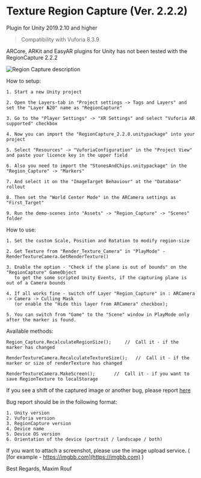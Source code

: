 # Texture Region Capture (Ver. 2.2.2)
Plugin for Unity 2019.2.10 and higher

> Compatibility with Vuforia 8.3.9

ARCore, ARKit and EasyAR plugins for Unity has not been tested with the RegionCapture 2.2.2

![Region Capture description](https://raw.githubusercontent.com/maximrouf/RegionCapture/master/Images/RegionCapture.jpg)

How to setup:

	1. Start a new Unity project

	2. Open the Layers-tab in "Project settings -> Tags and Layers" and set the "Layer №20" name as "RegionCapture" 

	3. Go to the "Player Settings" -> "XR Settings" and select "Vuforia AR supported" checkbox

	4. Now you can import the "RegionCapture_2.2.0.unitypackage" into your project

	5. Select "Resources" -> "VuforiaConfiguration" in the "Project View" and paste your licence key in the upper field

	6. Also you need to import the "StonesAndChips.unitypackage" in the "Region_Capture" -> "Markers" 
	
	7. And select it on the "ImageTarget Behaviour" at the "Database" rollout

	8. Then set the "World Center Mode" in the ARCamera settings as "First_Target"

	9. Run the demo-scenes into "Assets" -> "Region_Capture" -> "Scenes" folder


How to use:

	1. Set the custom Scale, Position and Rotation to modify region-size
	
	2. Get Texture from "Render_Texture_Camera" in "PlayMode" - RenderTextureCamera.GetRenderTexture()

	3. Enable the option - "Check if the plane is out of bounds" on the "RegionCapture" GameObject 
	   to get the some scripted Unity Events, if the capturing plane is out of a Camera bounds

	4. If all works fine - switch off Layer "Region_Capture" in : ARCamera -> Camera -> Culling Mask 
	   (or enable the "Hide this layer from ARCamera" checkbox);

	5. You can switch from "Game" to the "Scene" window in PlayMode only after the marker is found.
       	
Available methods:

	Region_Capture.RecalculateRegionSize();		//  Call it - if the marker has changed

	RenderTextureCamera.RecalculateTextureSize();	//  Call it - if the marker or size of renderTexture has changed

	RenderTextureCamera.MakeScreen();		//  Call it - if you want to save RegionTexture to localStorage


       	
If you see a shift of the captured image or another bug, please report [here](https://developer.vuforia.com/forum/unity-extension-technical-discussion/region-capture-0)

Bug report should be in the following format:

	1. Unity version
	2. Vuforia version
	3. RegionCapture version
	4. Device name
	5. Device OS version
	6. Orientation of the device (portrait / landscape / both)

If you want to attach a screenshot, please use the image upload service.  ( [for example - https://imgbb.com](https://imgbb.com) )
  
  
  Best Regards, Maxim Rouf
